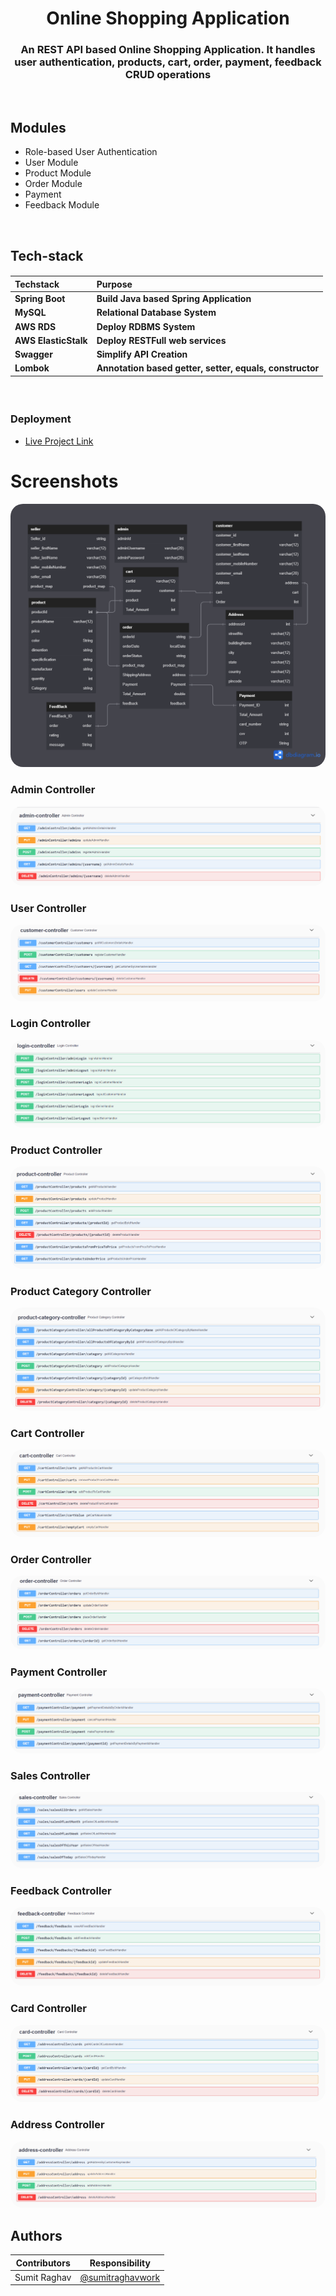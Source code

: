 <h1 align="center">Online Shopping Application</h1>
<h3 align="center">An REST API based Online Shopping Application. It handles user authentication, products, cart, order, payment, feedback CRUD operations</h3>
<br>

## Modules
- Role-based User Authentication
- User Module
- Product Module
- Order Module
- Payment
- Feedback Module

<br>

<h2 align="left">Tech-stack</h2>
<h4 align="left">

| Techstack|Purpose |
| ------|------ |
| Spring Boot | Build Java based Spring Application |
| MySQL |Relational Database System |
| AWS RDS |Deploy RDBMS System |
| AWS ElasticStalk| Deploy RESTFull web services |
| Swagger|Simplify API Creation |
| Lombok|Annotation based getter, setter, equals, constructor |

</h4>
<br>

### Deployment

- [Live Project Link](/)

<h1 align="left">Screenshots</h1>

<p align="center"> <img src="./web_content/db_diagram.png" alt="Class Diagram" style="border-radius:20px"/> </p>

### Admin Controller

<p align="center"> <img src="./web_content/controllers/admin_controller.png" alt="Admin Controller" style="border-radius:20px"/> </p>

### User Controller

<p align="center"> <img src="./web_content/controllers/customer_controller.png" alt="User Controller" style="border-radius:20px"/> </p>

### Login Controller

<p align="center"> <img src="./web_content/controllers/login_controller.png" alt="Login Controller" style="border-radius:20px"/> </p>

### Product Controller

<p align="center"> <img src="./web_content/controllers/product_controller.png" alt="Bus Controller" style="border-radius:20px"/> </p>

### Product Category Controller

<p align="center"> <img src="./web_content/controllers/category_controller.png" alt="Route Controller" style="border-radius:20px"/> </p>

### Cart Controller

<p align="center"> <img src="./web_content/controllers/cart_controller.png" alt="Reservation Controller" style="border-radius:20px"/> </p>

### Order Controller

<p align="center"> <img src="./web_content/controllers/order_controller.png" alt="Reservation Controller" style="border-radius:20px"/> </p>

### Payment Controller

<p align="center"> <img src="./web_content/controllers/payment_controller.png" alt="Reservation Controller" style="border-radius:20px"/> </p>

### Sales Controller

<p align="center"> <img src="./web_content/controllers/sales_controller.png" alt="Reservation Controller" style="border-radius:20px"/> </p>

### Feedback Controller

<p align="center"> <img src="./web_content/controllers/feedback_controller.png" alt="Feedback Controller" style="border-radius:20px"/> </p>

### Card Controller

<p align="center"> <img src="./web_content/controllers/card_controller.png" alt="Reservation Controller" style="border-radius:20px"/> </p>

### Address Controller

<p align="center"> <img src="./web_content/controllers/address_controller.png" alt="Reservation Controller" style="border-radius:20px"/> </p>


## Authors

| Contributors|Responsibility |
| ------|------ |
| Sumit Raghav | [@sumitraghavwork](https://github.com/sumitraghavwork) |

